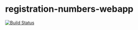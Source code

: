 # registration-numbers-webapp
[![Build Status](https://travis-ci.org/londzy/registration-numbers-webapp.svg?branch=master)](https://travis-ci.org/londzy/registration-numbers-webapp)
